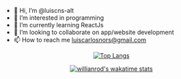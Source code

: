 - 👋 Hi, I’m @luiscns-alt
- 👀 I’m interested in programming
- 🌱 I’m currently learning ReactJs
- 💞️ I’m looking to collaborate on app/website development
- 📫 How to reach me luiscarlosnors@gmail.com

<div align="center">

[![Top Langs](https://github-readme-stats.vercel.app/api/top-langs/?username=luiscns-alt&layout=compact&hide=css,html,shell&langs_count=6)](https://github.com/anuraghazra/github-readme-stats)

</div>

<div align="center">
 
 [![willianrod's wakatime stats](https://github-readme-stats.vercel.app/api/wakatime?username=luiscns-alt)](https://github.com/anuraghazra/github-readme-stats)

</div>

<!---
luiscns-alt/luiscns-alt is a ✨ special ✨ repository because its `README.md` (this file) appears on your GitHub profile.
You can click the Preview link to take a look at your changes.
--->

